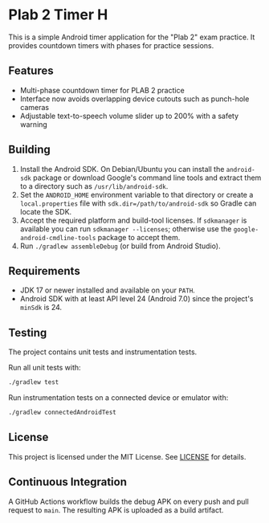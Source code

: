 # Plab 2 Timer H

This is a simple Android timer application for the "Plab 2" exam practice. It provides countdown timers with phases for practice sessions.

## Features

- Multi-phase countdown timer for PLAB 2 practice
- Interface now avoids overlapping device cutouts such as punch-hole cameras
- Adjustable text-to-speech volume slider up to 200% with a safety warning

## Building

1. Install the Android SDK. On Debian/Ubuntu you can install the
   `android-sdk` package or download Google's command line tools and extract
   them to a directory such as `/usr/lib/android-sdk`.
2. Set the `ANDROID_HOME` environment variable to that directory or create a
   `local.properties` file with `sdk.dir=/path/to/android-sdk` so Gradle can
   locate the SDK.
3. Accept the required platform and build-tool licenses. If `sdkmanager` is
   available you can run `sdkmanager --licenses`; otherwise use the
   `google-android-cmdline-tools` package to accept them.
4. Run `./gradlew assembleDebug` (or build from Android Studio).

## Requirements

* JDK 17 or newer installed and available on your `PATH`.
* Android SDK with at least API level 24 (Android 7.0) since the
  project's `minSdk` is 24.

## Testing

The project contains unit tests and instrumentation tests.

Run all unit tests with:

```bash
./gradlew test
```

Run instrumentation tests on a connected device or emulator with:

```bash
./gradlew connectedAndroidTest
```

## License

This project is licensed under the MIT License. See [LICENSE](LICENSE) for details.

## Continuous Integration

A GitHub Actions workflow builds the debug APK on every push and pull request to `main`. The resulting APK is uploaded as a build artifact.
